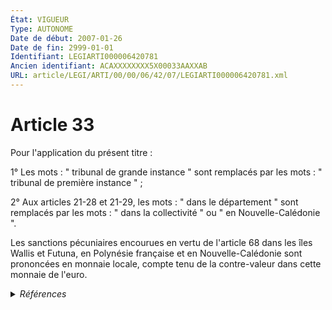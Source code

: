 ```yaml
---
État: VIGUEUR
Type: AUTONOME
Date de début: 2007-01-26
Date de fin: 2999-01-01
Identifiant: LEGIARTI000006420781
Ancien identifiant: ACAXXXXXXXX5X00033AAXXAB
URL: article/LEGI/ARTI/00/00/06/42/07/LEGIARTI000006420781.xml
---
```


<h1>Article 33</h1>

Pour l'application du présent titre :<br />

1° Les mots : " tribunal de grande instance " sont remplacés par les mots : "
tribunal de première instance " ;<br />

2° Aux articles 21-28 et 21-29, les mots : " dans le département " sont
remplacés par les mots : " dans la collectivité " ou " en Nouvelle-Calédonie
".<br />

Les sanctions pécuniaires encourues en vertu de l'article 68 dans les îles
Wallis et Futuna, en Polynésie française et en Nouvelle-Calédonie sont
prononcées en monnaie locale, compte tenu de la contre-valeur dans cette monnaie
de l'euro.


<details>
  <summary><em>Références</em></summary>

  <h2>Articles faisant référence à l'article</h2>
  
  <ul>
    <li>
      <a href="https://legal.tricoteuses.fr//redirection/LEGIARTI000032172326?vers=git&vers=legifrance">Code civil - article 21-28 AUTONOME VIGUEUR, en vigueur depuis le 2016-07-01</a> CITATION cible
    </li>
    <li>
      <a href="https://legal.tricoteuses.fr//redirection/LEGIARTI000006419698?vers=git&vers=legifrance">Code civil - article 21-29 AUTONOME VIGUEUR, en vigueur depuis le 2006-07-25</a> CITATION cible
    </li>
    <li>
      <a href="https://legal.tricoteuses.fr//redirection/LEGIARTI000024197110?vers=git&vers=legifrance">Code civil - article 21-28 AUTONOME MODIFIE, en vigueur du 2011-06-18 au 2015-12-30</a> CITATION cible
    </li>
    <li>
      <a href="https://legal.tricoteuses.fr//redirection/LEGIARTI000006419688?vers=git&vers=legifrance">Code civil - article 21-28 AUTONOME MODIFIE, en vigueur du 2006-07-25 au 2011-06-18</a> CITATION cible
    </li>
    <li>
      <a href="https://legal.tricoteuses.fr//redirection/LEGIARTI000031727593?vers=git&vers=legifrance">Code civil - article 21-28 AUTONOME MODIFIE, en vigueur du 2015-12-30 au 2016-07-01</a> CITATION cible
    </li>
    <li>
      <a href="https://legal.tricoteuses.fr//redirection/LEGIARTI000006400715?vers=git&vers=legifrance">Ordonnance n° 2007-98 du 25 janvier 2007 relative à l'immigration et à l'intégration à Mayotte, dans les îles Wallis et Futuna, en Polynésie française et en Nouvelle-Calédonie - article 130 ENTIEREMENT_MODIF</a> MODIFICATION cible
    </li>
    <li>
      <a href="https://legal.tricoteuses.fr//redirection/LEGIARTI000006421128?vers=git&vers=legifrance">Code civil - article 68 AUTONOME MODIFIE, en vigueur du 1946-10-07 au 2002-01-01</a> CITATION cible
    </li>
    <li>
      <a href="https://legal.tricoteuses.fr//redirection/LEGIARTI000006421129?vers=git&vers=legifrance">Code civil - article 68 AUTONOME MODIFIE, en vigueur du 2002-01-01 au 2006-07-25</a> CITATION cible
    </li>
    <li>
      <a href="https://legal.tricoteuses.fr//redirection/LEGIARTI000006421130?vers=git&vers=legifrance">Code civil - article 68 AUTONOME VIGUEUR, en vigueur depuis le 2006-07-25</a> CITATION cible
    </li>
  </ul>
  
  <h2>Textes faisant référence à l'article</h2>
  
  <ul>
    <li>
      <a href="https://legal.tricoteuses.fr//redirection/JORFTEXT000000362019?vers=git&vers=legifrance">LOI n° 93-933 du 22 juillet 1993 réformant le droit de la nationalité</a> CODIFICATION cible
    </li>
  </ul>
  
  <h2>Références faites par l'article</h2>
  
  <ul>
    <li>
      CONCORDANCE source Code de la nationalité française 158
    </li>
    <li>
      CITATION source Constitution 1958-10-04 art. 74
    </li>
    <li>
      1993-07-22 CODIFICATION source <a href="https://legal.tricoteuses.fr//redirection/JORFTEXT000000362019?vers=git&vers=legifrance">LOI n° 93-933 du 22 juillet 1993 réformant le droit de la nationalité</a>
    </li>
    <li>
      2007-01-25 MODIFICATION source <a href="https://legal.tricoteuses.fr//redirection/LEGIARTI000006400715?vers=git&vers=legifrance">Ordonnance n° 2007-98 du 25 janvier 2007 relative à l'immigration et à l'intégration à Mayotte, dans les îles Wallis et Futuna, en Polynésie française et en Nouvelle-Calédonie - article 130 ENTIEREMENT_MODIF</a>
    </li>
    <li>
      2999-01-01 CITATION source <a href="https://legal.tricoteuses.fr//redirection/LEGIARTI000006419688?vers=git&vers=legifrance">Code civil - article 21-28 AUTONOME MODIFIE, en vigueur du 2006-07-25 au 2011-06-18</a>
    </li>
    <li>
      2999-01-01 CITATION source <a href="https://legal.tricoteuses.fr//redirection/LEGIARTI000006419698?vers=git&vers=legifrance">Code civil - article 21-29 AUTONOME VIGUEUR, en vigueur depuis le 2006-07-25</a>
    </li>
    <li>
      2999-01-01 CITATION source <a href="https://legal.tricoteuses.fr//redirection/LEGIARTI000006421128?vers=git&vers=legifrance">Code civil - article 68 AUTONOME MODIFIE, en vigueur du 1946-10-07 au 2002-01-01</a>
    </li>
  </ul>
</details>
